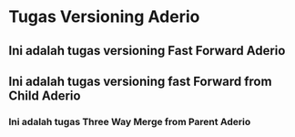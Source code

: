 # Tugas Versioning Aderio

## Ini adalah tugas versioning Fast Forward Aderio
## Ini adalah tugas versioning fast Forward from Child Aderio

### Ini adalah tugas Three Way Merge from Parent Aderio